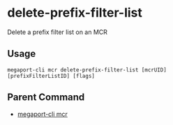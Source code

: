 # delete-prefix-filter-list

Delete a prefix filter list on an MCR



## Usage

```
megaport-cli mcr delete-prefix-filter-list [mcrUID] [prefixFilterListID] [flags]
```



## Parent Command

* [megaport-cli mcr](megaport-cli_mcr.md)







